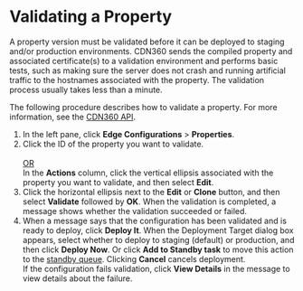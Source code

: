 # Validating a Property

A property version must be validated before it can be deployed to staging and/or production environments. CDN360 sends the compiled property and associated certificate(s) to a validation environment and performs basic tests, such as making sure the server does not crash and running artificial traffic to the hostnames associated with the property. The validation process usually takes less than a minute. 

The following procedure describes how to validate a property. For more information, see the [CDN360 API](</apidocs#tag/Property-Validation>). 

1. In the left pane, click **Edge Configurations** > **Properties**.
2. Click the ID of the property you want to validate. <br><br><u>OR </u></br>
   In the **Actions** column, click the vertical ellipsis associated with the property you want to validate, and then select **Edit**.
3. Click the horizontal ellipsis next to the **Edit** or **Clone** button, and then select **Validate** followed by **OK**. When the validation is completed, a message shows whether the validation succeeded or failed.
4. When a message says that the configuration has been validated and is ready to deploy, click **Deploy It**. When the Deployment Target dialog box appears, select whether to deploy to staging (default) or production, and then click **Deploy Now**. Or click **Add to Standby task** to move this action to the [standby queue](</docs/portal/certificates/standby-tasks.md>). Clicking **Cancel** cancels deployment.</ul></li> If the configuration fails validation, click **View Details** in the message to view details about the failure.